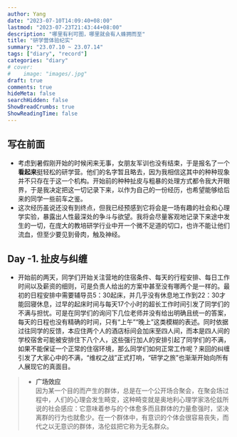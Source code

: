```yaml
---
author: Yang
date: "2023-07-10T14:09:40+08:00"
lastmod: "2023-07-23T21:43:44+08:00"
description: "哪里有利可图，哪里就会有人蜂拥而至"
title: "研学营体验纪实"
summary: "23.07.10 ~ 23.07.14"
tags: ["diary", "record"]
categories: "diary"
# cover: 
#    image: "images/.jpg"
draft: true
comments: true
hideMeta: false
searchHidden: false
ShowBreadCrumbs: true
ShowReadingTime: false
---
```


## 写在前面

- 考虑到暑假刚开始的时候闲来无事，女朋友军训也没有结束，于是报名了一个**看起来**挺轻松的研学营。他们的名字暂且略去，因为我相信这其中的种种现象并不只存在于这一个机构。开始前的种种扯皮与粗暴的处理方式都令我大开眼界，于是我决定把这一切记录下来，以作为自己的一份经历，也希望能够给后来的同学一些前车之鉴。
- 这次经历虽说还没有到终点，但我已经预感到它将会是一场有趣的社会和心理学实验，暴露出人性最深处的争斗与欲望。我将会尽量客观地记录下来途中发生的一切，在庞大的教培研学行业中开一个微不足道的切口，也许不能让他们流血，但至少要见到骨肉，触及神经。

## Day -1. 扯皮与纠缠

- 开始前的两天，同学们开始关注营地的住宿条件、每天的行程安排、每日工作时间以及薪资的细则，可是负责人给出的方案中甚至没有哪两个是一样的。最初的日程安排中需要辅导员5：30起床，并几乎没有休息地工作到22：30才能回寝休息，过早的起床时间与每天17个小时的超长工作时间引发了同学们的不满与担忧。可是在同学们的询问下几位老师并没有给出明确且统一的答案，每天的日程也没有精确的时间，只有“上午”“晚上”这类模糊的表述。同时依据过往同学的反馈，本应住两个人的酒店标间会加床至四人间，而本是四人间的学校宿舍可能被安排住下八个人，这些强行加人的安排引起了同学们的不满，如果不能保证一个正常的住宿环境，那么同学们如何正常工作呢？来回的纠缠引发了大家心中的不满，“维权之战”正式打响，“研学之旅”也渐渐开始向所有人展现它的真面目。

>-  **广场效应**  
>   因为某一个目的而产生的群体，总是在一个公开场合聚会，在聚会场过程中，人们的心理会发生畸变，这种畸变就是奥地利心理学家洛伦兹所说的社会感应：它意味着参与的个体愈多而且群体的力量愈强时，坚决离群的行为也就愈少。在一个群体中，有意识的个体会很容易丧失，而代之以无意识的群体，洛伦兹把它称为无名群众。

